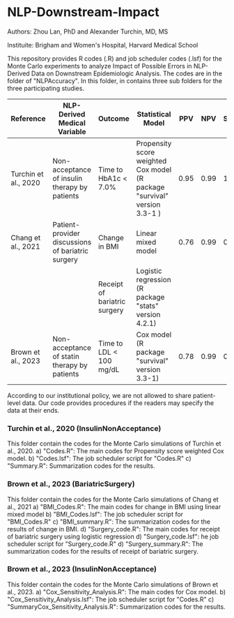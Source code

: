 # NLP-Downstream-Impact

Authors: Zhou Lan, PhD and Alexander Turchin, MD, MS

Instituite: Brigham and Women's Hospital, Harvard Medical School

This repository provides R codes (.R) and job scheduler codes (.lsf) for the Monte Carlo experiments to analyze Impact of Possible Errors in NLP-Derived Data on Downstream Epidemiologic Analysis. The codes are in the folder of "NLPAccuracy". In this folder, in contains three sub folders for the three participating studies.

| Reference | NLP-Derived Medical Variable | Outcome | Statistical Model | PPV | NPV | Sensitivity |
| --------- | ---------------------------- | ------- | ----------------- | --- | --- | ----------- |
| Turchin et al., 2020 | Non-acceptance of insulin therapy by patients | Time to HbA1c < 7.0% | Propensity score weighted Cox model (R package "survival" version 3.3-1 ) | 0.95 | 0.99 | 1.00 |
| Chang et al., 2021 | Patient-provider discussions of bariatric surgery | Change in BMI | Linear mixed model | 0.76 | 0.99 | 0.89 |
|  |  | Receipt of bariatric surgery | Logistic regression (R package "stats" version 4.2.1) |  |  |  |
| Brown et al., 2023 | Non-acceptance of statin therapy by patients | Time to LDL < 100 mg/dL | Cox model (R package "survival" version 3.3-1) | 0.78 | 0.99 | 0.88 |

According to our institutional policy, we are not allowed to share patient-level data. Our code provides procedures if the readers may specify the data at their ends.

### Turchin et al., 2020 (InsulinNonAcceptance)
This folder contain the codes for the Monte Carlo simulations of Turchin et al., 2020. 
a) "Codes.R": The main codes for Propensity score weighted Cox model.
b) "Codes.lsf": The job scheduler script for "Codes.R"
c) "Summary.R": Summarization codes for the results.

### Brown et al., 2023 (BariatricSurgery)
This folder contain the codes for the Monte Carlo simulations of Chang et al., 2021 
a) "BMI_Codes.R": The main codes for change in BMI using linear mixed model
b) "BMI_Codes.lsf": The job scheduler script for "BMI_Codes.R"
c) "BMI_summary.R": The summarization codes for the results of change in BMI.
d) "Surgery_code.R": The main codes for receipt of bariatric surgery using logistic regression
d) "Surgery_code.lsf": he job scheduler script for "Surgery_code.R"
d) "Surgery_summary.R": The summarization codes for the results of receipt of bariatric surgery.

### Brown et al., 2023 (InsulinNonAcceptance)
This folder contain the codes for the Monte Carlo simulations of Brown et al., 2023. 
a) "Cox_Sensitivity_Analysis.R": The main codes for Cox model.
b) "Cox_Sensitivity_Analysis.lsf": The job scheduler script for "Codes.R"
c) "SummaryCox_Sensitivity_Analysis.R": Summarization codes for the results.




